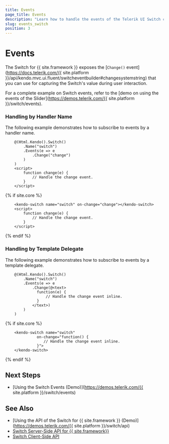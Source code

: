 ```yaml
---
title: Events
page_title: Events
description: "Learn how to handle the events of the Telerik UI Switch component for {{ site.framework }}."
slug: events_switch
position: 3
---
```



# Events

The Switch for {{ site.framework }} exposes the [`Change()` event](https://docs.telerik.com/{{ site.platform }}/api/kendo.mvc.ui.fluent/switcheventbuilder#changesystemstring) that you can use for capturing the Switch's value during user interaction. 

For a complete example on Switch events, refer to the [demo on using the events of the Slider](https://demos.telerik.com/{{ site.platform }}/switch/events).

### Handling by Handler Name

The following example demonstrates how to subscribe to events by a handler name.

```HtmlHelper
    @(Html.Kendo().Switch()
        .Name("switch")
        .Events(e => e
            .Change("change")
        )
    )
    <script>
        function change(e) {
            // Handle the change event.
        }
    </script>
```
{% if site.core %}
```TagHelper
    <kendo-switch name="switch" on-change="change"></kendo-switch>
    <script>
        function change(e) {
            // Handle the change event.
        }
    </script>
```
{% endif %}

### Handling by Template Delegate

The following example demonstrates how to subscribe to events by a template delegate.

```HtmlHelper
    @(Html.Kendo().Switch()
        .Name("switch")
        .Events(e => e
            .Change(@<text>
              function(e) {
                  // Handle the change event inline.
              }
            </text>)
        )
    )
```
{% if site.core %}
```TagHelper
    <kendo-switch name="switch"
              on-change="function() {
                 // Handle the change event inline.
              }">
    </kendo-switch>
```
{% endif %}

## Next Steps

* [Using the Switch Events (Demo)](https://demos.telerik.com/{{ site.platform }}/switch/events)

## See Also

* [Using the API of the Switch for {{ site.framework }} (Demo)](https://demos.telerik.com/{{ site.platform }}/switch/api)
* [Switch Server-Side API for {{ site.framework}}](/api/switch)
* [Switch Client-Side API](https://docs.telerik.com/kendo-ui/api/javascript/ui/switch)